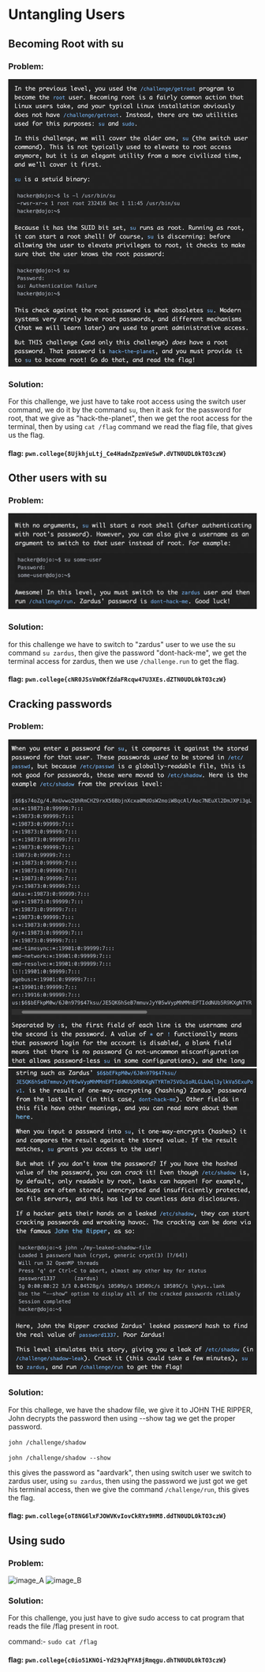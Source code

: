# **Untangling Users**

## Becoming Root with su

### Problem:
![image](images/uu1.png)

### Solution:
For this challenge, we just have to take root access using the switch user command, we do it by the command ```su```, then it ask for the password for root, that we give as "hack-the-planet", then we get the root access for the terminal, then by using ```cat /flag``` command we read the flag file, that gives us the flag.

#### flag: ```pwn.college{8UjkhjuLtj_Ce4HadnZpzmVeSwP.dVTN0UDL0kTO3czW}```


## Other users with su

### Problem:
![image](images/uu2.png)

### Solution:
for this challenge we have to switch to "zardus" user to we use the su command ```su zardus```, then give the password "dont-hack-me", we get the terminal access for zardus, then we use ```/challenge.run``` to get the flag.

#### flag: ```pwn.college{cNR0JSsVmOKfZdaFRcqw47U3XEs.dZTN0UDL0kTO3czW}```

## Cracking passwords

### Problem:
![image_A](images/uu3a.png)
![image_B](images/uu3b.png)

### Solution:

For this challege, we have the shadow file, we give it to JOHN THE RIPPER, John decrypts the password then using --show tag we get the proper password.

```john /challenge/shadow```

```john /challenge/shadow --show```

this gives the password as "aardvark", then using switch user we switch to zardus user, using ```su zardus```, then using the password we just got we get his terminal access, then we give the command ```/challenge/run```, this gives the flag.

#### flag: ```pwn.college{oT8NG6lxFJOWVKvIovCkRYx9HM8.ddTN0UDL0kTO3czW}```

## Using sudo

### Problem:
![image_A](images/uu4a.png)
![image_B](images/uu4b.png)

### Solution:
For this challenge, you just have to give sudo access to cat program that reads the file /flag present in root.

command:- ```sudo cat /flag```

#### flag: ```pwn.college{c0io51KNOi-Yd29JqFYA8jRmqgu.dhTN0UDL0kTO3czW}```